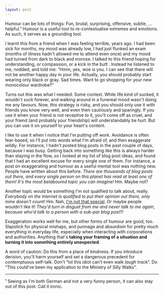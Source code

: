 ```yaml
---
layout: post
---
```


Humour can be lots of things: Fun, brutal, surprising, offensive, subtle, … helpful.¹ Humour is a useful tool to
re-contextualise extremes and emotions. As such, it serves as a grounding tool.

I learnt this from a friend when I was feeling terrible, years ago. I had been sick for months, my mood was already low,
I had just flunked an exam (months of illness hadn't allowed me to attend even once) and my mood had turned from dark to
black and morose. I talked to this friend hoping for understanding, or compassion, or a kick in the butt . Instead
he listened to me, nodded, and told me: “Hmm, yes, woe is you. I can see that there will not be another happy day in
your life. Actually, you should probably start wearing only black or gray. Sad times. Want to go shopping for your new
monocolour wardrobe?”

Turns out this was what I needed: Some context. While life kind of sucked, it wouldn't suck forever, and walking around
in a funereal mood wasn't doing me any favours. Now, this strategy is risky, and you should only use it with friends you
know very well, and even then cautiously and sparingly. If you use it when your friend is not receptive to it, you'll
come off as cruel, and your friend (and probably your friendship) will understandably be hurt. But you can use it on
yourself to your heart's content.

I like to use it when I notice that I'm putting off work. Avoidance is often fear-based, so I'll put into words what I'm
afraid of, and then exaggerate wildly. For instance, I hadn't posted blog posts in the past couple of days, because I
was busy. Getting back into something like this is always harder than staying in the flow, so I looked at my list of
blog post ideas, and found that I had an excellent excuse for every single one of them. For instance, a post on
exaggerating and humour as a useful mental tool was nothing new. People have written about this before.  *There are
thousands of blog posts out there, and every single person on this planet has read at least one of them! It's the most
belaboured topic you can imagine!* Hm. Maybe not?

Another topic would be something I'm not qualified to talk about, really. *Everybody on the internet is
qualified to put their opinion out there, only mine doesn't count!* Hm. Nah, [I'm not that
special](https://ramble.rixx.de/2020/03/12/compare-yourself.html). Or maybe people wouldn't like it! *They'd turn in
disgust from me and never talk to me again, because who'd talk to a person with a sub-par blog post?!*

Exaggeration works well for me, but other forms of humour are good, too. Slapstick for physical mishaps, and punnage and
absurdism for pretty much everything in everyday life, especially when interacting with corporations and authorities.
Anything that's **taking your framing of a situation and turning it into something entirely unexpected**.

A word of caution: Do this from a place of kindness. If you introduce derision, you'll harm yourself and set a dangerous
precedent for contemptuous self-talk. Don't “lol this idiot can't even walk *laugh track*”. Do “This could've been my
application to the Ministry of Silly Walks”.

----
¹ Seeing as I'm both German and not a very funny person, it can also stay out of this post. Call it ironic.
